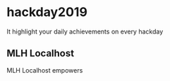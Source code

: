 # hackday2019
It highlight your daily achievements on every hackday 

## MLH Localhost

MLH Localhost empowers
